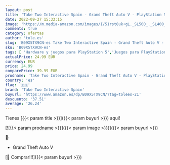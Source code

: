 ```yaml
---
layout: post
title: 'Take Two Interactive Spain - Grand Theft Auto V - PlayStation 5'
date: 2022-09-27 15:33:15
image: 'https://m.media-amazon.com/images/I/51rst8uk+gL._SL500_._SL400_.jpg'
comments: true
category: ofertas
author: 'tole.es'
slug: 'B09X5TX9CN-es Take Two Interactive Spain - Grand Theft Auto V -...'
sku: 'B09X5TX9CN-es'
tags: [ 'Hardware y juegos para PlayStation 5','Juegos para PlayStation 5','Videojuegos','playstation','take two interactive spain','🇪🇸', ]
actualPrice: 24.99 EUR
currency: EUR
price: 24.99
comparePrice: 39.99 EUR
prodname: 'Take Two Interactive Spain - Grand Theft Auto V - PlayStation 5'
country: 'es'
flag: '🇪🇸'
brand: 'Take Two Interactive Spain'
buyurl: 'https://www.amazon.es/dp/B09X5TX9CN/?tag=tolees-21'
descuento: '37.51'
average: '26.24'
---
```


Tienes [{{< param title >}}]({{< param buyurl >}}) aqui!

[![{{< param prodname >}}]({{< param image >}})]({{< param buyurl >}})

🔎:

- Grand Theft Auto V

[🛒 Comprar!!!]({{< param buyurl >}})
